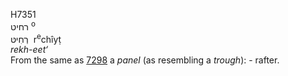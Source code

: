 <body>
  <p>H7351<br>  רחיט <sup> o</sup><br> רְחִיטּ  ‎  r<sup>e</sup>chı̂yṭ  <br><i>rekh-eet‘ </i><br>From the same as <a href="h7298.htm">7298</a>  a <i>panel</i> (as resembling a <i>trough</i>): - rafter.<br></p>
 </body>